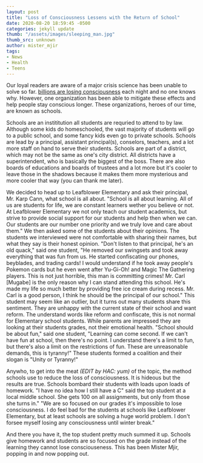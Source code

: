```yaml
---
layout: post
title: "Loss of Consciousness Lessens with the Return of School"
date: 2020-08-20 18:59:45 -0500
categories: jekyll update
thumb: "/assets/images/sleeping_man.jpg"
thumb_src: unknown
author: mister_mjir
tags:
- News
- Health
- Teens
---
```


Our loyal readers are aware of a major crisis science has been unable to solve so far.
[billions are losing consciousness](https://hecrenews.github.io/jekyll/update/2020/05/23/billions-report-losing-consciousness-for-unknown-period-of-time-last-night.html)
each night and no one knows why. However, one organization has been able to mitigate these effects and help people stay conscious longer. These organizations, heroes
of our time, are known as schools.

Schools are an instititution all students are requried to attend to by law. Although some kids do homeschooled, the vast majority of students will go to a public
school, and some fancy kids even go to private schools. Schools are lead by a principal, assistant principal(s), conselors, teachers, and a lot more staff on hand to
serve their students. Schools are part of a district, which may not be the same as one's city district. All districts have a superintendent, who is basically the
biggest of the boss. There are also boards of educations and boards of trustees and a lot more but it's cooler to leave those in the shadows because it makes them
more mysterious and more cooler that way (you can thank me later).

We decided to head up to Leafblower Elementary and ask their principal, Mr. Karp Cann, what school is all about. "School is all about learning. All of us are students
for life, we are constant learners wether you believe or not. At Leafblower Elementary we not only teach our student academics, but strive to provide social support
for our students and help then when we can. Our students are our number one priority and we truly love and care about them." We then asked some of the students
about their opinions. The students we interviewed were not comfortable with sharing their names, but what they say is their honest opinion. "Don't listen to that
principal, he's an old quack," said one student, "He removed our swingsets and took away everything that was fun from us. He started confiscating our phones, beyblades,
and trading cards! I would understand if he took away people's Pokemon cards but he even went after Yu-Gi-Oh! and Magic The Gathering players. This is not just
horrible, this man is committing crimes! Mr. Carl [Mugabe] is the only reason why I can stand attending this school. He's made my life so much better by providing
free ice cream during recess. Mr. Carl is a good person, I think he should be the principal of our school." This student may seem like an outlier, but it turns out many
students share this sentiment. They are unhappy with the current state of their school and want reform. The understand words like reform and confiscate, this is not
normal for Elementary school students. While parents are impressed they are looking at their students grades, not their emotional health. "School should be about fun,"
said one student, "Learning can come second. If we can't have fun at school, then there's no point. I understand there's a limit to fun, but there's also a limit
on the restrictions of fun. These are unreasonable demands, this is tyranny!" These students formed a coalition and their slogan is "Unity or Tyranny!"

Anywho, to get into the meat *(EDIT by HAC: yum)* of the topic, the method schools use to reduce the loss of consciousness. It is hideous but the results are true. Schools bombard their
students with loads upon loads of homework. "I have no idea how I still have a C" said the top student at a local middle school. She gets 100 on all assignments,
but only from those she turns in." "We are so focused on our grades it's impossible to lose consciousness. I do feel bad for the students at schools like
Leafblower Elementary, but at least schools are solving a huge world problem. I don't forsee myself losing any consciousness until winter break."

And there you have it, the top student pretty much summed it up. Schools give homework and students are so focused on the grade instead of the learning they cannot
lose consciouseness. This has been Mister Mjir, popping in and now popping out.

